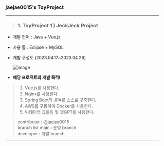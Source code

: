 ### <strong>jaejae0015's ToyProject</strong>

---
> ### <strong> 1. ToyProject 1 ) JeckJeck Project </strong>
- 개발 언어 : Java + Vue.js
- 사용 툴 : Eclipse + MySQL  
- 개발 구성도 (2023.04.17~2023.04.26)

    ![image](https://user-images.githubusercontent.com/56392513/234484328-25a1051a-723b-489f-9895-0f3479035c1a.png)   

- <strong>해당 프로젝트의 개발 목적!</strong>  
>    1. Vue.js를 사용한다.  
>    2. Nginx를 사용한다.  
>    3. Spring Boot와 JPA를 스스로 구축한다.  
>    4. AWS를 구동하여 Docker를 사용한다.   
>    5. 빅데이터 크롤링 및 챗GPT를 사용한다.  

> contributer : @jaejae0015  
> branch list
main : 운영 branch  
developer : 개발 branch
---
